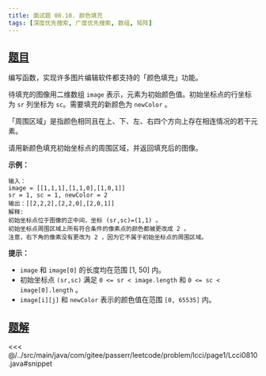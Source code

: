 ```yaml
---
title: 面试题 08.10. 颜色填充
tags: [深度优先搜索, 广度优先搜索, 数组, 矩阵]
---
```



## [题目](https://leetcode.cn/problems/color-fill-lcci/)
编写函数，实现许多图片编辑软件都支持的「颜色填充」功能。

待填充的图像用二维数组 `image` 表示，元素为初始颜色值。初始坐标点的行坐标为 `sr` 列坐标为 `sc`。需要填充的新颜色为 `newColor` 。

「周围区域」是指颜色相同且在上、下、左、右四个方向上存在相连情况的若干元素。

请用新颜色填充初始坐标点的周围区域，并返回填充后的图像。

**示例：**

```
输入：
image = [[1,1,1],[1,1,0],[1,0,1]] 
sr = 1, sc = 1, newColor = 2
输出：[[2,2,2],[2,2,0],[2,0,1]]
解释: 
初始坐标点位于图像的正中间，坐标 (sr,sc)=(1,1) 。
初始坐标点周围区域上所有符合条件的像素点的颜色都被更改成 2 。
注意，右下角的像素没有更改为 2 ，因为它不属于初始坐标点的周围区域。
```

**提示：**

* `image` 和 `image[0]` 的长度均在范围 \[1, 50\] 内。
* 初始坐标点 `(sr,sc)` 满足 `0 <= sr < image.length` 和 `0 <= sc < image[0].length` 。
* `image[i][j]` 和 `newColor` 表示的颜色值在范围 `[0, 65535]` 内。


## [题解](https://github.com/PasseRR/JavaLeetCode/blob/master/src/main/java/com/gitee/passerr/leetcode/problem/lcci/page1/Lcci0810.java)

<<< @/../src/main/java/com/gitee/passerr/leetcode/problem/lcci/page1/Lcci0810.java#snippet
